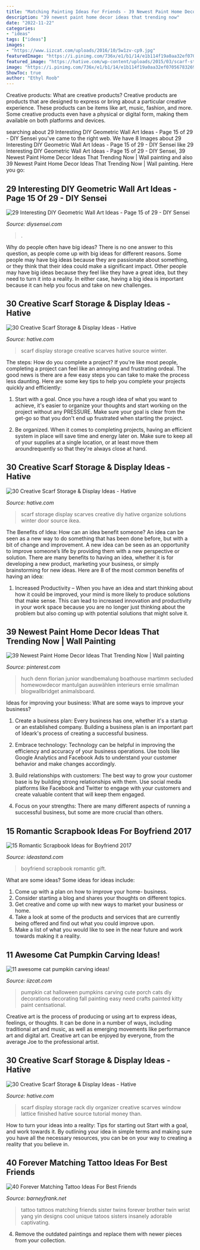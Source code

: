 ```yaml
---
title: "Matching Painting Ideas For Friends - 39 Newest Paint Home Decor Ideas That Trending Now"
description: "39 newest paint home decor ideas that trending now"
date: "2022-11-22"
categories:
- "ideas"
tags: ["ideas"]
images:
- "https://www.iizcat.com/uploads/2016/10/5w1zv-cp9.jpg"
featuredImage: "https://i.pinimg.com/736x/e1/b1/14/e1b114f19a0aa32ef070567832696d2b.jpg"
featured_image: "https://hative.com/wp-content/uploads/2015/03/scarf-storage-ideas/8-creative-scarf-storage-and-display-ideas.jpg"
image: "https://i.pinimg.com/736x/e1/b1/14/e1b114f19a0aa32ef070567832696d2b.jpg"
ShowToc: true
author: "Ethyl Roob"
---
```



Creative products: What are creative products?
Creative products are products that are designed to express or bring about a particular creative experience. These products can be items like art, music, fashion, and more. Some creative products even have a physical or digital form, making them available on both platforms and devices.

	

		
searching about 29 Interesting DIY Geometric Wall Art Ideas - Page 15 of 29 - DIY Sensei you've came to the right web. We have 8 Images about 29 Interesting DIY Geometric Wall Art Ideas - Page 15 of 29 - DIY Sensei like 29 Interesting DIY Geometric Wall Art Ideas - Page 15 of 29 - DIY Sensei, 39 Newest Paint Home Decor Ideas That Trending Now | Wall painting and also 39 Newest Paint Home Decor Ideas That Trending Now | Wall painting. Here you go:
		
    
## 29 Interesting DIY Geometric Wall Art Ideas - Page 15 Of 29 - DIY Sensei

<img loading=lazy src="https://diysensei.com/wp-content/uploads/2018/07/15-DIY-Geometric-Wall-Art.jpg" onerror="this.onerror=null;this.src='https://tse2.mm.bing.net/th?id=OIP.EpIra636UyrTR80qw55ONQHaJ7&amp;pid=15.1';" alt="29 Interesting DIY Geometric Wall Art Ideas - Page 15 of 29 - DIY Sensei">

_Source: diysensei.com_

>. 

	

Why do people often have big ideas?
There is no one answer to this question, as people come up with big ideas for different reasons. Some people may have big ideas because they are passionate about something, or they think that their idea could make a significant impact. Other people may have big ideas because they feel like they have a great idea, but they need to turn it into a reality. In either case, having a big idea is important because it can help you focus and take on new challenges.

    
## 30 Creative Scarf Storage &amp; Display Ideas - Hative

<img loading=lazy src="https://hative.com/wp-content/uploads/2015/03/scarf-storage-ideas/2-creative-scarf-storage-and-display-ideas.jpg" onerror="this.onerror=null;this.src='https://tse4.mm.bing.net/th?id=OIP.yvz3tFxMJWkEKHAW3axWyQHaLF&amp;pid=15.1';" alt="30 Creative Scarf Storage &amp; Display Ideas - Hative">

_Source: hative.com_

>scarf display storage creative scarves hative source winter. 

	

The steps: How do you complete a project?
If you're like most people, completing a project can feel like an annoying and frustrating ordeal. The good news is there are a few easy steps you can take to make the process less daunting. Here are some key tips to help you complete your projects quickly and efficiently:
1. Start with a goal. Once you have a rough idea of what you want to achieve, it's easier to organize your thoughts and start working on the project without any PRESSURE. Make sure your goal is clear from the get-go so that you don't end up frustrated when starting the project.

2. Be organized. When it comes to completing projects, having an efficient system in place will save time and energy later on. Make sure to keep all of your supplies at a single location, or at least move them aroundrequently so that they're always close at hand.

    
## 30 Creative Scarf Storage &amp; Display Ideas - Hative

<img loading=lazy src="https://hative.com/wp-content/uploads/2015/03/scarf-storage-ideas/8-creative-scarf-storage-and-display-ideas.jpg" onerror="this.onerror=null;this.src='https://tse1.mm.bing.net/th?id=OIP.VxtoHmT8yAsU2VGSO3clRwHaLG&amp;pid=15.1';" alt="30 Creative Scarf Storage &amp; Display Ideas - Hative">

_Source: hative.com_

>scarf storage display scarves creative diy hative organize solutions winter door source ikea. 

	

The Benefits of Idea: How can an idea benefit someone?
An idea can be seen as a new way to do something that has been done before, but with a bit of change and improvement. A new idea can be seen as an opportunity to improve someone’s life by providing them with a new perspective or solution. There are many benefits to having an idea, whether it is for developing a new product, marketing your business, or simply brainstorming for new ideas. Here are 8 of the most common benefits of having an idea: 
1. Increased Productivity – When you have an idea and start thinking about how it could be improved, your mind is more likely to produce solutions that make sense. This can lead to increased innovation and productivity in your work space because you are no longer just thinking about the problem but also coming up with potential solutions that might solve it. 

    
## 39 Newest Paint Home Decor Ideas That Trending Now | Wall Painting

<img loading=lazy src="https://i.pinimg.com/736x/e1/b1/14/e1b114f19a0aa32ef070567832696d2b.jpg" onerror="this.onerror=null;this.src='https://tse3.mm.bing.net/th?id=OIP.fpEnrEH91faFqPIag6XHHgHaJ4&amp;pid=15.1';" alt="39 Newest Paint Home Decor Ideas That Trending Now | Wall painting">

_Source: pinterest.com_

>huch denn florian junior wandbemalung boathouse martimm secluded homewowdecor mantulgan auswählen interieurs ernie smallman blogwallbridget animalsboard. 

	

Ideas for improving your business: What are some ways to improve your business?
1. Create a business plan: Every business has one, whether it's a startup or an established company. Building a business plan is an important part of Ideark's process of creating a successful business.
2. Embrace technology: Technology can be helpful in improving the efficiency and accuracy of your business operations. Use tools like Google Analytics and Facebook Ads to understand your customer behavior and make changes accordingly.

3. Build relationships with customers: The best way to grow your customer base is by building strong relationships with them. Use social media platforms like Facebook and Twitter to engage with your customers and create valuable content that will keep them engaged.

4. Focus on your strengths: There are many different aspects of running a successful business, but some are more crucial than others.

    
## 15 Romantic Scrapbook Ideas For Boyfriend 2017

<img loading=lazy src="https://ideastand.com/wp-content/uploads/2014/06/scrapbook-ideas-for-boyfriend/8-romantic-scrapbook-ideas.jpg" onerror="this.onerror=null;this.src='https://tse1.mm.bing.net/th?id=OIP.sz5gww3kaa5K4gcRXpQKmAHaJ6&amp;pid=15.1';" alt="15 Romantic Scrapbook Ideas for Boyfriend 2017">

_Source: ideastand.com_

>boyfriend scrapbook romantic gift. 

	

What are some ideas?
Some ideas for ideas include:
1. Come up with a plan on how to improve your home- business. 
2. Consider starting a blog and shares your thoughts on different topics. 
3. Get creative and come up with new ways to market your business or home. 
4. Take a look at some of the products and services that are currently being offered and find out what you could improve upon. 
5. Make a list of what you would like to see in the near future and work towards making it a reality. 

    
## 11 Awesome Cat Pumpkin Carving Ideas!

<img loading=lazy src="https://www.iizcat.com/uploads/2016/10/5w1zv-cp9.jpg" onerror="this.onerror=null;this.src='https://tse1.mm.bing.net/th?id=OIP.JJfJLD7Fo46nRoVTpPOPTAAAAA&amp;pid=15.1';" alt="11 awesome cat pumpkin carving ideas!">

_Source: iizcat.com_

>pumpkin cat halloween pumpkins carving cute porch cats diy decorations decorating fall painting easy need crafts painted kitty paint centsational. 

	

Creative art is the process of producing or using art to express ideas, feelings, or thoughts. It can be done in a number of ways, including traditional art and music, as well as emerging movements like performance art and digital art. Creative art can be enjoyed by everyone, from the average Joe to the professional artist.

    
## 30 Creative Scarf Storage &amp; Display Ideas - Hative

<img loading=lazy src="https://hative.com/wp-content/uploads/2015/03/scarf-storage-ideas/3-creative-scarf-storage-and-display-ideas.jpg" onerror="this.onerror=null;this.src='https://tse2.mm.bing.net/th?id=OIP.hT7q06pvTF_xYInWGKWLnQHaHa&amp;pid=15.1';" alt="30 Creative Scarf Storage &amp; Display Ideas - Hative">

_Source: hative.com_

>scarf display storage rack diy organizer creative scarves window lattice finished hative source tutorial money than. 

	

How to turn your ideas into a reality: Tips for starting out
Start with a goal, and work towards it. By outlining your idea in simple terms and making sure you have all the necessary resources, you can be on your way to creating a reality that you believe in.

    
## 40 Forever Matching Tattoo Ideas For Best Friends

<img loading=lazy src="http://www.barneyfrank.net/wp-content/uploads/2015/06/40-Forever-Matching-Tattoo-Ideas-For-Best-Friends-7.jpg" onerror="this.onerror=null;this.src='https://tse2.mm.bing.net/th?id=OIP.ft_a9UrpP89CZtCjNfc_8gHaJ4&amp;pid=15.1';" alt="40 Forever Matching Tattoo Ideas For Best Friends">

_Source: barneyfrank.net_

>tattoo tattoos matching friends sister twins forever brother twin wrist yang yin designs cool unique tatoos sisters insanely adorable captivating. 

	

4. Remove the outdated paintings and replace them with newer pieces from your collection. 

